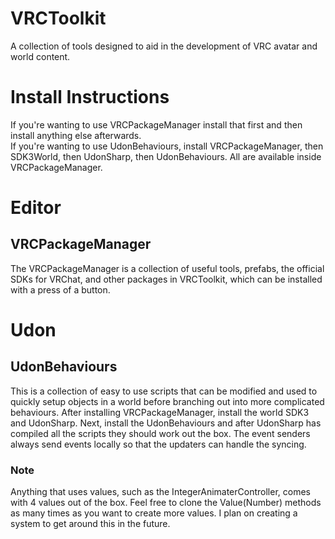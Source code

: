 # VRCToolkit
A collection of tools designed to aid in the development of VRC avatar and world content.

# Install Instructions
If you're wanting to use VRCPackageManager install that first and then install anything else afterwards.\
If you're wanting to use UdonBehaviours, install VRCPackageManager, then SDK3World, then UdonSharp, then UdonBehaviours. All are available inside VRCPackageManager.

# Editor
## VRCPackageManager
The VRCPackageManager is a collection of useful tools, prefabs, the official SDKs for VRChat, and other packages in VRCToolkit, which can be installed with a press of a button.

# Udon
## UdonBehaviours
This is a collection of easy to use scripts that can be modified and used to quickly setup objects in a world before branching out into more complicated behaviours. After installing VRCPackageManager, install the world SDK3 and UdonSharp. Next, install the UdonBehaviours and after UdonSharp has compiled all the scripts they should work out the box.
The event senders always send events locally so that the updaters can handle the syncing.

### Note
Anything that uses values, such as the IntegerAnimaterController, comes with 4 values out of the box. Feel free to clone the Value(Number) methods as many times as you want to create more values. I plan on creating a system to get around this in the future.
